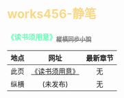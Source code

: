 # <span style="color:rgba(247,207,102,0.8)">works456-静笔</span>

### <span style="color:rgb(100,273,180)">《读书须用意》</span>[<span style="color:grey"><sub>縱橫同步小說</sub></span>](https://www.zongheng.com)

|地点|网址|最新章节|
|:---:|:---:|:---:|
|此页|[《读书须用意》](读书须用意.md)|无|
|纵横|(未发布)|无|